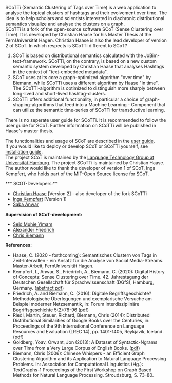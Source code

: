 SCoTTi (Semantic Clustering of Tags over Time) is a web application to analyse the topical clusters of hashtags and their evolvement over time. The idea is to help scholars and scientists interested in diachronic distributional semantics visualize and analyse the clusters on a graph.  
SCoTTi is a fork of the open-source software SCoT (Sense Clustering over Time). It is developed by Christian Haase for his Master Thesis at the FernUniversität Hagen. Christian Haase is also the lead developer of version 2 of SCoT. In which respects is SCoTTi different to SCoT?

1. SCoT is based on distributional semantics calculated with the JoBim-text-framework. SCoTTi, on the contrary, is based on a new custom semantic system developed by Christian Haase that analyses Hashtags in the context of "text-embedded metadata".
2. SCoT uses at its core a graph-optimized algorithm "over time" by Biemann, while SCoTTi uses a different algorithm by Haase "in time". The SCoTTi-algorithm is optimized to distinguish more sharply between long-lived and short-lived hashtag-clusters.
3. SCoTTi offers additional functionality, in particular a choice of graph-shaping-algorithms that feed into a Machine Learning - Component that can utilize the semantic time-series of SCoTTi for transductive learning.

There is no seperate user guide for SCoTTi. It is recommended to follow the user guide for SCoT. Further information on SCoTTi will be published in Haase's master thesis.

The functionalities and usage of SCoT are described in the [user guide](userGuide.md).   
If you would like to deploy or develop SCoT or SCoTTi yourself, see [installation guide](installationGuide.md).  
 The project SCoT is maintained by the [Language Technology Group at Universität Hamburg](https://www.inf.uni-hamburg.de/en/inst/ab/lt/home.html). 
 The project SCoTTi is maintained by Christian Haase. The author would like to thank the developer of version 1 of SCoT, Inga Kempfert, who holds part of the MIT-Open Source license for SCoT.

*** SCOT-Developers:**
* [Christian Haase](https://www2.informatik.uni-hamburg.de/fiona/pers.php?lang=de#haase) [Version 2] - also developer of the fork SCoTTi
* [Inga Kempfert](https://github.com/IngaKe) [Version 1]
* [Saba Anwar](https://www.inf.uni-hamburg.de/en/inst/ab/lt/people/saba-anwar.html)

**Supervision of SCoT-development:**
* [Seid Muhie Yimam](https://seyyaw.github.io/)
* [Alexander Friedrich](https://www.philosophie.tu-darmstadt.de/institut_phil/mitarbeiter_innen_phil/wissenschaftlichemitarbeiter_innen_phil/friedrich_pwt/index.de.jsp)
* [Chris Biemann](https://www.inf.uni-hamburg.de/en/inst/ab/lt/people/chris-biemann.html)


**References:**
* Haase, C. (2020 - forthcoming): Semantisches Clustern von Tags in Zeit-Intervallen - ein Ansatz für die Analyse von Social Media-Streams. Master-Arbeit, FernUniversität Hagen.
* Kempfert, I., Anwar, S., Friedrich, A., Biemann, C. (2020): Digital History of Concepts: Sense Clustering over Time. 42. Jahrestagung der Deutschen Gesellschaft für Sprachwissenschaft (DGfS), Hamburg, Germany. ([abstract pdf](https://www.inf.uni-hamburg.de/en/inst/ab/lt/publications/2020-kempfertetal-dgfs-scot.pdf))
* Friedrich, A. and Biemann, C. (2016): Digitale Begriffsgeschichte? Methodologische Überlegungen und exemplarische Versuche am Beispiel moderner Netzsemantik, in: Forum Interdisziplinäre Begriffsgeschichte 5(2):78-96 ([pdf](https://www.zfl-berlin.org/files/zfl/downloads/publikationen/forum_begriffsgeschichte/ZfL_FIB_5_2016_2_FriedrichBiemann.pdf))
* Riedl, Martin, Steuer, Richard, Biemann, Chris (2014): Distributed Distributional Similarities of Google Books over the Centuries, in: Proceedings of the 9th International Conference on Language Resources and Evaluation (LREC 14), pp. 1401-1405, Reykjavik, Iceland. ([pdf](http://www.lrec-conf.org/proceedings/lrec2014/pdf/274_Paper.pdf))
* Goldberg, Yoav, Orwant, Jon (2013): A Dataset of Syntactic-Ngrams over Time from a Very Large Corpus of English Books. ([pdf](https://static.googleusercontent.com/media/research.google.com/en//pubs/archive/41603.pdf))
* Biemann, Chris (2006): Chinese Whispers - an Efficient Graph Clustering Algorithm and its Application to Natural Language Processing Problems. In: Association for Computational Linguistics (Hg.): TextGraphs-1 Proceedings of the First Workshop on Graph Based Methods for Natural Language Processing. Stroudsburg, S. 73–80.